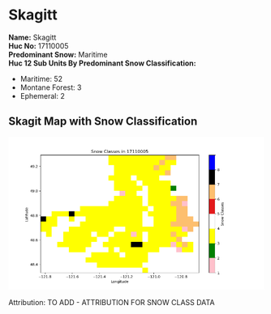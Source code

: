 # Skagitt


**Name:**             Skagitt <br>
**Huc No:**           17110005 <br> 
**Predominant Snow:** Maritime <br>
**Huc 12 Sub Units By Predominant Snow Classification:**
- Maritime: 52
- Montane Forest: 3
- Ephemeral: 2


## Skagit Map with Snow Classification 

![Snow Classes Map](../basic_maps/Snow_classes_in_17110005.png)

Attribution:  TO ADD - ATTRIBUTION FOR SNOW CLASS DATA 


